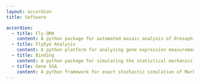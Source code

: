```yaml
---
layout: accordion
title: Software

accordion: 
  - title: Fly-QMA
    content: A python package for automated mosaic analysis of Drosophila imaginal discs. Facilitates high-throughput segmentation, bleedthrough correction, and annotation of raw microscope images in order to accelerate experimental pipelines while improving reproducibility. [[site](https://www.sbernasek.com/flyqma)][[code](https://github.com/sebastianbernasek/flyqma)]  
  - title: FlyEye Analysis
    content: A python platform for analyzing gene expression measurements obtained using FlyEye Silhouette. Supports dynamic analysis, spatial analysis, model fitting, and visualization of the resultant trends. [[site](https://www.sbernasek.com/flyeye)][[code](https://github.com/sebastianbernasek/flyeye)]
  - title: Binding
    content: A python package for simulating the statistical mechanics of cooperative binding events between transcription factors and their target promoters. A recursive, cython-based implementation enables large-scale and highly parallelized enumeration of all possible microstates that would otherwise be computationally intractable. [[code](https://github.com/sebastianbernasek/binding)]
  - title: Gene SSA
    content: A python framework for exact stochastic simulation of Markov processes, with a particular emphasis on gene regulatory networks. Leverages a cython backend to simulate large networks faster and more efficiently than all other open source tools I've come across. [[code](https://github.com/sebastianbernasek/genessa)]
---
```

